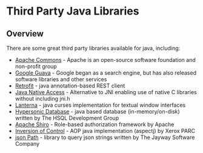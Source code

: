 Third Party Java Libraries
=================
Overview
---------------
There are some great third party libraries available for java, including:

* [Apache Commons](apache-commons) - Apache is an open-source software foundation and non-profit group
* [Google Guava](google-guava) - Google began as a search engine, but has also released software libraries and other services
* [Retrofit](retrofit) - java annotation-based REST client
* [Java Native Access](jna) - Alternative to JNI enabling use of native C libraries without including jni.h
* [Lanterna](lanterna) - java curses implementation for textual window interfaces
* [Hypersonic Database](hsqldb) - java based database (in-memory/on-disk) written by The HSQL Development Group
* [Apache Shiro](shiro) - Role-based authorization framework by Apache
* [Inversion of Control](ioc-aop) - AOP java implementation (aspectj) by Xerox PARC
* [json Path](jayway-jsonpath) - library to query json strings written by The Jayway Software Company
